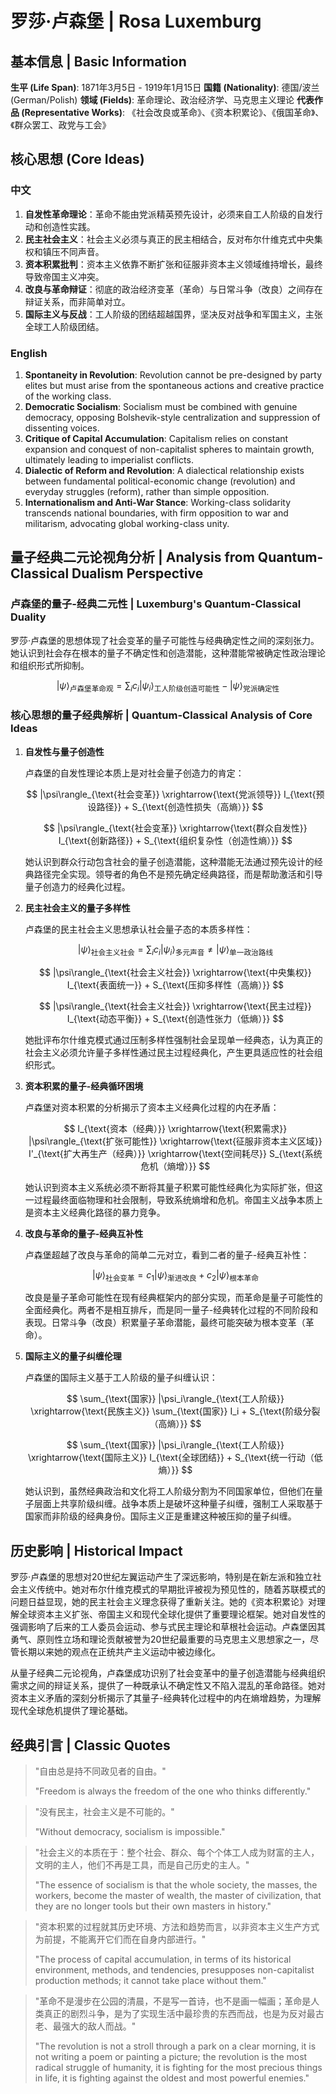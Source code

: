 # 罗莎·卢森堡 | Rosa Luxemburg

## 基本信息 | Basic Information

**生平 (Life Span)**: 1871年3月5日 - 1919年1月15日
**国籍 (Nationality)**: 德国/波兰 (German/Polish)
**领域 (Fields)**: 革命理论、政治经济学、马克思主义理论
**代表作品 (Representative Works)**: 《社会改良或革命》、《资本积累论》、《俄国革命》、《群众罢工、政党与工会》

## 核心思想 (Core Ideas)

### 中文
1. **自发性革命理论**：革命不能由党派精英预先设计，必须来自工人阶级的自发行动和创造性实践。
2. **民主社会主义**：社会主义必须与真正的民主相结合，反对布尔什维克式中央集权和镇压不同声音。
3. **资本积累批判**：资本主义依靠不断扩张和征服非资本主义领域维持增长，最终导致帝国主义冲突。
4. **改良与革命辩证**：彻底的政治经济变革（革命）与日常斗争（改良）之间存在辩证关系，而非简单对立。
5. **国际主义与反战**：工人阶级的团结超越国界，坚决反对战争和军国主义，主张全球工人阶级团结。

### English
1. **Spontaneity in Revolution**: Revolution cannot be pre-designed by party elites but must arise from the spontaneous actions and creative practice of the working class.
2. **Democratic Socialism**: Socialism must be combined with genuine democracy, opposing Bolshevik-style centralization and suppression of dissenting voices.
3. **Critique of Capital Accumulation**: Capitalism relies on constant expansion and conquest of non-capitalist spheres to maintain growth, ultimately leading to imperialist conflicts.
4. **Dialectic of Reform and Revolution**: A dialectical relationship exists between fundamental political-economic change (revolution) and everyday struggles (reform), rather than simple opposition.
5. **Internationalism and Anti-War Stance**: Working-class solidarity transcends national boundaries, with firm opposition to war and militarism, advocating global working-class unity.

## 量子经典二元论视角分析 | Analysis from Quantum-Classical Dualism Perspective

### 卢森堡的量子-经典二元性 | Luxemburg's Quantum-Classical Duality

罗莎·卢森堡的思想体现了社会变革的量子可能性与经典确定性之间的深刻张力。她认识到社会存在根本的量子不确定性和创造潜能，这种潜能常被确定性政治理论和组织形式所抑制。

$$
|\psi\rangle_{\text{卢森堡革命观}} = \sum_i c_i|\psi_i\rangle_{\text{工人阶级创造可能性}} - |\psi\rangle_{\text{党派确定性}}
$$

### 核心思想的量子经典解析 | Quantum-Classical Analysis of Core Ideas

1. **自发性与量子创造性**

   卢森堡的自发性理论本质上是对社会量子创造力的肯定：

   $$
   |\psi\rangle_{\text{社会变革}} \xrightarrow{\text{党派领导}} I_{\text{预设路径}} + S_{\text{创造性损失（高熵）}}
   $$

   $$
   |\psi\rangle_{\text{社会变革}} \xrightarrow{\text{群众自发性}} I_{\text{创新路径}} + S_{\text{组织复杂性（创造性熵）}}
   $$

   她认识到群众行动包含社会的量子创造潜能，这种潜能无法通过预先设计的经典路径完全实现。领导者的角色不是预先确定经典路径，而是帮助激活和引导量子创造力的经典化过程。

2. **民主社会主义的量子多样性**

   卢森堡的民主社会主义思想承认社会量子态的本质多样性：

   $$
   |\psi\rangle_{\text{社会主义社会}} = \sum_i c_i|\psi_i\rangle_{\text{多元声音}} \neq |\psi\rangle_{\text{单一政治路线}}
   $$

   $$
   |\psi\rangle_{\text{社会主义社会}} \xrightarrow{\text{中央集权}} I_{\text{表面统一}} + S_{\text{压抑多样性（高熵）}}
   $$

   $$
   |\psi\rangle_{\text{社会主义社会}} \xrightarrow{\text{民主过程}} I_{\text{动态平衡}} + S_{\text{创造性张力（低熵）}}
   $$

   她批评布尔什维克模式通过压制多样性强制社会呈现单一经典态，认为真正的社会主义必须允许量子多样性通过民主过程经典化，产生更具适应性的社会组织形式。

3. **资本积累的量子-经典循环困境**

   卢森堡对资本积累的分析揭示了资本主义经典化过程的内在矛盾：

   $$
   I_{\text{资本（经典）}} \xrightarrow{\text{积累需求}} |\psi\rangle_{\text{扩张可能性}} \xrightarrow{\text{征服非资本主义区域}} I'_{\text{扩大再生产（经典）}} \xrightarrow{\text{空间耗尽}} S_{\text{系统危机（熵增）}}
   $$

   她认识到资本主义系统必须不断将其量子积累可能性经典化为实际扩张，但这一过程最终面临物理和社会限制，导致系统熵增和危机。帝国主义战争本质上是资本主义经典化路径的暴力竞争。

4. **改良与革命的量子-经典互补性**

   卢森堡超越了改良与革命的简单二元对立，看到二者的量子-经典互补性：

   $$
   |\psi\rangle_{\text{社会变革}} = c_1|\psi\rangle_{\text{渐进改良}} + c_2|\psi\rangle_{\text{根本革命}}
   $$

   改良是量子革命可能性在现有经典框架内的部分实现，而革命是量子可能性的全面经典化。两者不是相互排斥，而是同一量子-经典转化过程的不同阶段和表现。日常斗争（改良）积累量子革命潜能，最终可能突破为根本变革（革命）。

5. **国际主义的量子纠缠伦理**

   卢森堡的国际主义基于工人阶级的量子纠缠认识：

   $$
   \sum_{\text{国家}} |\psi_i\rangle_{\text{工人阶级}} \xrightarrow{\text{民族主义}} \sum_{\text{国家}} I_i + S_{\text{阶级分裂（高熵）}}
   $$

   $$
   \sum_{\text{国家}} |\psi_i\rangle_{\text{工人阶级}} \xrightarrow{\text{国际主义}} I_{\text{全球团结}} + S_{\text{统一行动（低熵）}}
   $$

   她认识到，虽然经典政治和文化将工人阶级分割为不同国家单位，但他们在量子层面上共享阶级纠缠。战争本质上是破坏这种量子纠缠，强制工人采取基于国家而非阶级的经典身份。国际主义正是重建这种被压抑的量子纠缠。

## 历史影响 | Historical Impact

罗莎·卢森堡的思想对20世纪左翼运动产生了深远影响，特别是在新左派和独立社会主义传统中。她对布尔什维克模式的早期批评被视为预见性的，随着苏联模式的问题日益显现，她的民主社会主义理念获得了重新关注。她的《资本积累论》对理解全球资本主义扩张、帝国主义和现代全球化提供了重要理论框架。她对自发性的强调影响了后来的工人委员会运动、参与式民主理论和草根社会运动。卢森堡因其勇气、原则性立场和理论贡献被誉为20世纪最重要的马克思主义思想家之一，尽管长期以来她的观点在正统共产主义运动中被边缘化。

从量子经典二元论视角，卢森堡成功识别了社会变革中的量子创造潜能与经典组织需求之间的辩证关系，提供了一种既承认不确定性又不陷入混乱的革命路径。她对资本主义矛盾的深刻分析揭示了其量子-经典转化过程中的内在熵增趋势，为理解现代全球危机提供了理论基础。

## 经典引言 | Classic Quotes

> "自由总是持不同政见者的自由。"
>
> "Freedom is always the freedom of the one who thinks differently."

> "没有民主，社会主义是不可能的。"
>
> "Without democracy, socialism is impossible."

> "社会主义的本质在于：整个社会、群众、每个个体工人成为财富的主人，文明的主人，他们不再是工具，而是自己历史的主人。"
>
> "The essence of socialism is that the whole society, the masses, the workers, become the master of wealth, the master of civilization, that they are no longer tools but their own masters in history."

> "资本积累的过程就其历史环境、方法和趋势而言，以非资本主义生产方式为前提，不能离开它们而在自身内部进行。"
>
> "The process of capital accumulation, in terms of its historical environment, methods, and tendencies, presupposes non-capitalist production methods; it cannot take place without them."

> "革命不是漫步在公园的清晨，不是写一首诗，也不是画一幅画；革命是人类真正的剧烈斗争，是为了实现生活中最珍贵的东西而战，也是为反对最古老、最强大的敌人而战。"
>
> "The revolution is not a stroll through a park on a clear morning, it is not writing a poem or painting a picture; the revolution is the most radical struggle of humanity, it is fighting for the most precious things in life, it is fighting against the oldest and most powerful enemies."